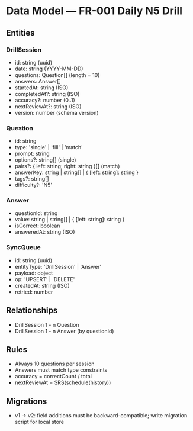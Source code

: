 # Data Model — FR-001 Daily N5 Drill

## Entities

### DrillSession
- id: string (uuid)
- date: string (YYYY-MM-DD)
- questions: Question[] (length = 10)
- answers: Answer[]
- startedAt: string (ISO)
- completedAt?: string (ISO)
- accuracy?: number (0..1)
- nextReviewAt?: string (ISO)
- version: number (schema version)

### Question
- id: string
- type: 'single' | 'fill' | 'match'
- prompt: string
- options?: string[] (single)
- pairs?: { left: string; right: string }[] (match)
- answerKey: string | string[] | { [left: string]: string }
- tags?: string[]
- difficulty?: 'N5'

### Answer
- questionId: string
- value: string | string[] | { [left: string]: string }
- isCorrect: boolean
- answeredAt: string (ISO)

### SyncQueue
- id: string (uuid)
- entityType: 'DrillSession' | 'Answer'
- payload: object
- op: 'UPSERT' | 'DELETE'
- createdAt: string (ISO)
- retried: number

## Relationships
- DrillSession 1 - n Question
- DrillSession 1 - n Answer (by questionId)

## Rules
- Always 10 questions per session
- Answers must match type constraints
- accuracy = correctCount / total
- nextReviewAt = SRS(schedule(history))

## Migrations
- v1 → v2: field additions must be backward-compatible; write migration script for local store
